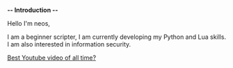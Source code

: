 <!---
neos000/neos000 is a ✨ special ✨ repository because its `README.md` (this file) appears on your GitHub profile.
You can click the Preview link to take a look at your changes.
--->

**-- Introduction --**

Hello I'm neos,

I am a beginner scripter, I am currently developing my Python and Lua skills. I am also interested in information security.

[Best Youtube video of all time?](https://youtu.be/EE-xtCF3T94?t=6)
